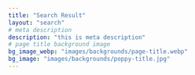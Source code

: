 ```yaml
---
title: "Search Result"
layout: "search"
# meta description
description: "this is meta description"
# page title background image
bg_image_webp: "images/backgrounds/page-title.webp"
bg_image: "images/backgrounds/poppy-title.jpg"
---
```

